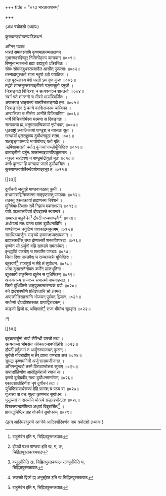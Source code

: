 +++
title = "०१३ भारताख्यानम्"

+++

\{अथ त्रयोदशो ऽध्यायः\}

कुरुपाण्डवोत्पत्त्यादिकथनं

अग्निर् उवाच  
भारतं सम्प्रवक्ष्यामि कृष्णमाहात्म्यलक्षणम्   ।  
भूभारमहरद्विष्णुर् निमित्तीकृत्य पाण्डवान्   ॥००१॥  
विष्णुनाभ्यब्जजो ब्रह्मा ब्रह्मपुत्रो ऽत्रिरत्रितः ।  
सोमः सोमाद्बुधस्तस्मादैल आसीत् पुरूरवाः ॥००२॥  
तस्मादायुस्ततो राजा नहुषो ऽतो ययातिकः ।  
ततः पुरुस्तस्य वंशे भरतो ऽथ नृपः कुरुः   ॥००३॥  
तद्वंशे शान्तनुस्तस्माद्भीष्मो गङ्गासुतो ऽनुजौ   ।  
चित्राङ्गदो विचित्रश् च सत्यवयाञ्च शान्तनोः ॥००४॥  
स्वर्गं गते शान्तनौ च भीष्मो भार्याविवर्जितः   ।  
अपालयत् भ्रातृराज्यं बालश्चित्राङ्गदो हतः ॥००५॥  
चित्राङ्गदेन द्वे कन्ये काशिराजस्य चाम्बिका ।  
अम्बालिका च भीष्मेण आनीते विजितारिणा ॥००६॥  
भार्ये विचित्रवीर्यस्य यक्ष्मणा स दिवङ्गतः ।  
सत्यवत्या ह्य् अनुमतादम्बिकायां नृपोभवत् ॥००७॥  
धृतराष्ट्रो ऽम्बालिकायां पाण्डुश् च व्यासतः सुतः   ।  
गान्धार्यां धृतराष्ट्राच्च दुर्योधनमुखं शतम्   ॥००८॥  
शतशृङ्गाश्रमपदे भार्यायोगाद् यतो मृतिः   ।  
ऋषिशापात्ततो धर्मात् कुन्त्यां पाण्डोर्युधिष्ठिरः   ॥००९॥  
वाताद्भीमो ऽर्जुनः शक्रान्माद्र्यामश्विकुमारतः   ।  
नकुलः सहदेवश् च पाण्डुर्माद्रीयुतो मृतः   ॥०१०॥  
कर्णः कुन्त्यां हि कन्यायां जातो दुर्योधाश्रितः   ।  
कुरुपाण्डवयोर्वैरन्दैवयोगाद्बभूव ह ॥०११॥  

[[३३]]
    
दुर्योधनो जतुगृहे पाण्डवानदहत् कुधीः ।  
दग्धागाराद्विनिष्क्रान्ता मातृपृष्टास्तु पाण्डवाः   ॥०१२॥  
ततस्तु एकचक्रायां ब्राह्मणस्य निवेशने ।  
मुनिवेषाः स्थिताः सर्वे निहत्य वकराक्षसम् ॥०१३॥  
ययौः पाञ्चालविषयं द्रौपद्यास्ते स्वयम्वरे ।  
सम्प्राप्ता बाहुवेधेन[^१] द्रौपदी पञ्चपाण्डवैः[^२]   ॥०१४॥  
अर्धराज्यं ततः प्राप्ता ज्ञाता दुर्योधनादिभिः   ।  
गाण्डीवञ्च धनुर्दिव्यं पावकाद्रथमुत्तमम्   ॥०१५॥  
सारथिञ्चार्जुनः सङ्ख्ये कृष्णमक्षय्यशायकान्   ।  
ब्रह्मास्त्रादींस् तथा द्रोणात्सर्वे शस्त्रविशारदाः   ॥०१६॥  
कृष्णेन सो ऽर्जुनो वह्निं खाण्डवे समतर्पयत् ।  
इन्द्रवृष्टिं वारयंश् च शरवर्षेण पाण्डवः   ॥०१७॥  
जिता दिशः पाण्डवैश् च राज्यञ्चक्रे युधिष्ठिरः   ।  
बहुस्वर्णं[^३] राजसूयं न सेहे तं सुयोधनः   ॥०१८॥  
भ्रात्रा दुःशासनेनोक्तः कर्णेन प्राप्तभूतिना   ।  
द्यूतकार्ये शकुनिना द्यूतेन स युधिष्ठिरम् ॥०१९॥  
अजयत्तस्य राज्यञ्च सभास्थो माययाहसत् ।  
जितो युधिष्ठिरो भ्रातृयुक्तश्चारण्यकं ययौ ॥०२०॥  
वने द्वादशवर्षाणि प्रतिज्ञातानि सो ऽनयत् ।  
अष्टाशीतिसहस्राणि भोजयन् पूर्ववत् द्विजान् ॥०२१॥  
सधौम्यो द्रौपदीषष्ठस्ततः प्रायाद्विराटकम्   ।  
कङ्को द्विजो ह्य् अविज्ञातो[^४] राजा भीमोथ सूपकृत्   ॥०२२॥  
    
:न्  
    
[^१]: बाहुभेदेन इति ग, चिह्नितपुस्तकपाठः  
    
[^२]: द्रौपदीं पञ्च पाण्डवा इति ख, ग, ङ,  
चिह्नितपुस्तकत्रयपाठः  
    
[^३]: वसुपूर्णमिति ख, चिह्नितपुस्तकपाठः रत्नपूर्णमिति घ,  
चिह्नितपुस्तकपाठः  
    
[^४]: कङ्को द्विजो ह्य् अभूच्छ्रेष्ठ इति ख,चिह्नितपुस्तकपाठः  

[[३४]]
    
बृहन्नलार्जुनो भार्या सैरिन्ध्री यमजौ तथा ।  
अन्यनाम्ना भीमसेनः कीचकञ्चाबधीन्निशि ॥०२३॥  
द्रौपदीं हर्तुकामं तं अर्जुनश्चाजयत् कुरून् ।  
कुर्वतो गोग्रहादींश् च तैर् ज्ञाताः पाण्डवा अथ   ॥०२४॥  
सुभद्रा कृष्णभगिनी अर्जुनात्समजीजनत् ।  
अभिमन्युन्ददौ तस्मै विराटश्चोत्तरां सुताम् ॥०२५॥  
सप्ताक्षौहिणीश आसीद्धर्मराजो रणाय सः   ।  
कृष्णो दूतोब्रवीद् गत्वा दुर्योधनममर्षणम्   ॥०२६॥  
एकादशाक्षौहिणीशं नृपं दुर्योधनं तदा   ।  
युधिष्ठिरायार्धराज्यं देहि ग्रामांश् च पञ्च वा   ॥०२७॥  
युध्यस्व वा वचः श्रुत्वा कृष्णमाह सुयोधनः   ।  
भूसूच्यग्रं न दास्यामि योत्स्ये सङ्ग्रहणोद्यतः   ॥०२८॥  
विश्वरूपन्दर्शयित्वा अधृष्यं विदुरार्चितः[^१]   ।  
प्रागाद्युधिष्ठिरं प्राह योधयैनं सुयोधनम्   ॥०२९॥

\{इत्य् आदिमहापुराणे आग्नेये आदिपर्वादिवर्णनं नाम त्रयोदशो ऽध्यायः  }
    
